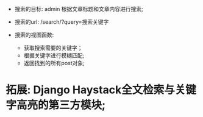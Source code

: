

- 搜索的目标: admin 根据文章标题和文章内容进行搜索;

- 搜索的url: /search/?query=搜索关键字

- 搜索的视图函数:
    - 获取搜索需要的关键字；
    - 根据关键字进行模糊匹配;
    - 返回找到的所有post对象;



















# 拓展: Django Haystack全文检索与关键字高亮的第三方模块;
